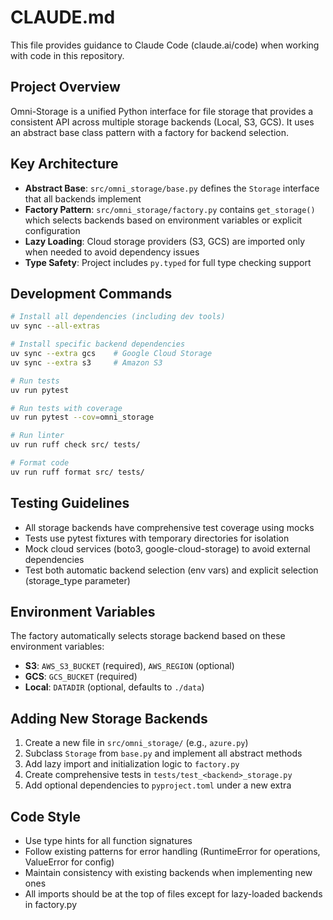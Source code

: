 # CLAUDE.md

This file provides guidance to Claude Code (claude.ai/code) when working with code in this repository.

## Project Overview

Omni-Storage is a unified Python interface for file storage that provides a consistent API across multiple storage backends (Local, S3, GCS). It uses an abstract base class pattern with a factory for backend selection.

## Key Architecture

- **Abstract Base**: `src/omni_storage/base.py` defines the `Storage` interface that all backends implement
- **Factory Pattern**: `src/omni_storage/factory.py` contains `get_storage()` which selects backends based on environment variables or explicit configuration
- **Lazy Loading**: Cloud storage providers (S3, GCS) are imported only when needed to avoid dependency issues
- **Type Safety**: Project includes `py.typed` for full type checking support

## Development Commands

```bash
# Install all dependencies (including dev tools)
uv sync --all-extras

# Install specific backend dependencies
uv sync --extra gcs    # Google Cloud Storage
uv sync --extra s3     # Amazon S3

# Run tests
uv run pytest

# Run tests with coverage
uv run pytest --cov=omni_storage

# Run linter
uv run ruff check src/ tests/

# Format code
uv run ruff format src/ tests/
```

## Testing Guidelines

- All storage backends have comprehensive test coverage using mocks
- Tests use pytest fixtures with temporary directories for isolation
- Mock cloud services (boto3, google-cloud-storage) to avoid external dependencies
- Test both automatic backend selection (env vars) and explicit selection (storage_type parameter)

## Environment Variables

The factory automatically selects storage backend based on these environment variables:
- **S3**: `AWS_S3_BUCKET` (required), `AWS_REGION` (optional)
- **GCS**: `GCS_BUCKET` (required)
- **Local**: `DATADIR` (optional, defaults to `./data`)

## Adding New Storage Backends

1. Create a new file in `src/omni_storage/` (e.g., `azure.py`)
2. Subclass `Storage` from `base.py` and implement all abstract methods
3. Add lazy import and initialization logic to `factory.py`
4. Create comprehensive tests in `tests/test_<backend>_storage.py`
5. Add optional dependencies to `pyproject.toml` under a new extra

## Code Style

- Use type hints for all function signatures
- Follow existing patterns for error handling (RuntimeError for operations, ValueError for config)
- Maintain consistency with existing backends when implementing new ones
- All imports should be at the top of files except for lazy-loaded backends in factory.py